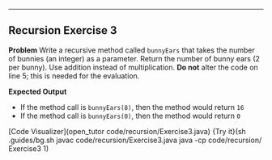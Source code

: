 ----------

## Recursion Exercise 3

**Problem**
Write a recursive method called `bunnyEars` that takes the number of bunnies (an integer) as a parameter. Return the number of bunny ears (2 per bunny). Use addition instead of multiplication. **Do not** alter the code on line 5; this is needed for the evaluation.

**Expected Output**
* If the method call is `bunnyEars(8)`, then the method would return `16`
* If the method call is `bunnyEars(0)`, then the method would return `0`

[Code Visualizer](open_tutor code/recursion/Exercise3.java)
{Try it}(sh .guides/bg.sh javac code/recursion/Exercise3.java java -cp code/recursion/ Exercise3 1)